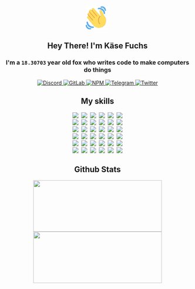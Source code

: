 <div><p align=center><img src=./resources/images/wave.gif width=64px height=64px></p><h2 align=center>Hey There! I'm Käse Fuchs</h2><h3 align=center>I'm a <code>18.30703</code> year old fox who writes code to make computers do things</h3><p align=center><a href=https://discord.com/users/507526681125322772><img alt=Discord src="https://img.shields.io/badge/Discord-5865F2?logo=discord&logoColor=white&style=flat-square#430fdc593ed8deda295b44566dfd82c8"> </a><a href=https://gitlab.com/kasefuchs><img alt=GitLab src="https://img.shields.io/badge/GitLab-330F63?logo=gitlab&logoColor=white&style=flat-square#430fdc593ed8deda295b44566dfd82c8"> </a><a href=https://npmjs.com/~kasefuchs><img alt=NPM src="https://img.shields.io/badge/NPM-CB3837?logo=npm&logoColor=white&style=flat-square#430fdc593ed8deda295b44566dfd82c8"> </a><a href=https://t.me/kasefuchs><img alt=Telegram src="https://img.shields.io/badge/Telegram-2CA5E0?logo=telegram&logoColor=white&style=flat-square#430fdc593ed8deda295b44566dfd82c8"> </a><a href=https://twitter.com/kasefuchs><img alt=Twitter src="https://img.shields.io/badge/Twitter-1DA1F2?logo=twitter&logoColor=white&style=flat-square#430fdc593ed8deda295b44566dfd82c8"></a></p><h2 align=center>My skills</h2><p align=center><a href=https://aws.amazon.com/ ><picture><source srcset="https://skillicons.dev/icons?i=aws&theme=dark#430fdc593ed8deda295b44566dfd82c8" media="(prefers-color-scheme: dark)"><source srcset="https://skillicons.dev/icons?i=aws&theme=light#430fdc593ed8deda295b44566dfd82c8" media="(prefers-color-scheme: light), (prefers-color-scheme: no-preference)"><img src="https://skillicons.dev/icons?i=aws&theme=light#430fdc593ed8deda295b44566dfd82c8"></picture></a>&nbsp;&nbsp;<a href=https://en.wikipedia.org/wiki/Bash_(Unix_shell)><picture><source srcset="https://skillicons.dev/icons?i=bash&theme=dark#430fdc593ed8deda295b44566dfd82c8" media="(prefers-color-scheme: dark)"><source srcset="https://skillicons.dev/icons?i=bash&theme=light#430fdc593ed8deda295b44566dfd82c8" media="(prefers-color-scheme: light), (prefers-color-scheme: no-preference)"><img src="https://skillicons.dev/icons?i=bash&theme=light#430fdc593ed8deda295b44566dfd82c8"></picture></a>&nbsp;&nbsp;<a href=https://discord.com/developers/docs><picture><source srcset="https://skillicons.dev/icons?i=bots&theme=dark#430fdc593ed8deda295b44566dfd82c8" media="(prefers-color-scheme: dark)"><source srcset="https://skillicons.dev/icons?i=bots&theme=light#430fdc593ed8deda295b44566dfd82c8" media="(prefers-color-scheme: light), (prefers-color-scheme: no-preference)"><img src="https://skillicons.dev/icons?i=bots&theme=light#430fdc593ed8deda295b44566dfd82c8"></picture></a>&nbsp;&nbsp;<a href=https://www.cloudflare.com/ ><picture><source srcset="https://skillicons.dev/icons?i=cloudflare&theme=dark#430fdc593ed8deda295b44566dfd82c8" media="(prefers-color-scheme: dark)"><source srcset="https://skillicons.dev/icons?i=cloudflare&theme=light#430fdc593ed8deda295b44566dfd82c8" media="(prefers-color-scheme: light), (prefers-color-scheme: no-preference)"><img src="https://skillicons.dev/icons?i=cloudflare&theme=light#430fdc593ed8deda295b44566dfd82c8"></picture></a>&nbsp;&nbsp;<a href=https://en.wikipedia.org/wiki/CSS><picture><source srcset="https://skillicons.dev/icons?i=css&theme=dark#430fdc593ed8deda295b44566dfd82c8" media="(prefers-color-scheme: dark)"><source srcset="https://skillicons.dev/icons?i=css&theme=light#430fdc593ed8deda295b44566dfd82c8" media="(prefers-color-scheme: light), (prefers-color-scheme: no-preference)"><img src="https://skillicons.dev/icons?i=css&theme=light#430fdc593ed8deda295b44566dfd82c8"></picture></a>&nbsp;&nbsp;<a href=https://www.docker.com/ ><picture><source srcset="https://skillicons.dev/icons?i=docker&theme=dark#430fdc593ed8deda295b44566dfd82c8" media="(prefers-color-scheme: dark)"><source srcset="https://skillicons.dev/icons?i=docker&theme=light#430fdc593ed8deda295b44566dfd82c8" media="(prefers-color-scheme: light), (prefers-color-scheme: no-preference)"><img src="https://skillicons.dev/icons?i=docker&theme=light#430fdc593ed8deda295b44566dfd82c8"></picture></a><br><a href=https://www.electronjs.org/ ><picture><source srcset="https://skillicons.dev/icons?i=electron&theme=dark#430fdc593ed8deda295b44566dfd82c8" media="(prefers-color-scheme: dark)"><source srcset="https://skillicons.dev/icons?i=electron&theme=light#430fdc593ed8deda295b44566dfd82c8" media="(prefers-color-scheme: light), (prefers-color-scheme: no-preference)"><img src="https://skillicons.dev/icons?i=electron&theme=light#430fdc593ed8deda295b44566dfd82c8"></picture></a>&nbsp;&nbsp;<a href=https://expressjs.com/ ><picture><source srcset="https://skillicons.dev/icons?i=express&theme=dark#430fdc593ed8deda295b44566dfd82c8" media="(prefers-color-scheme: dark)"><source srcset="https://skillicons.dev/icons?i=express&theme=light#430fdc593ed8deda295b44566dfd82c8" media="(prefers-color-scheme: light), (prefers-color-scheme: no-preference)"><img src="https://skillicons.dev/icons?i=express&theme=light#430fdc593ed8deda295b44566dfd82c8"></picture></a>&nbsp;&nbsp;<a href=https://www.figma.com/ ><picture><source srcset="https://skillicons.dev/icons?i=figma&theme=dark#430fdc593ed8deda295b44566dfd82c8" media="(prefers-color-scheme: dark)"><source srcset="https://skillicons.dev/icons?i=figma&theme=light#430fdc593ed8deda295b44566dfd82c8" media="(prefers-color-scheme: light), (prefers-color-scheme: no-preference)"><img src="https://skillicons.dev/icons?i=figma&theme=light#430fdc593ed8deda295b44566dfd82c8"></picture></a>&nbsp;&nbsp;<a href=https://firebase.google.com/ ><picture><source srcset="https://skillicons.dev/icons?i=firebase&theme=dark#430fdc593ed8deda295b44566dfd82c8" media="(prefers-color-scheme: dark)"><source srcset="https://skillicons.dev/icons?i=firebase&theme=light#430fdc593ed8deda295b44566dfd82c8" media="(prefers-color-scheme: light), (prefers-color-scheme: no-preference)"><img src="https://skillicons.dev/icons?i=firebase&theme=light#430fdc593ed8deda295b44566dfd82c8"></picture></a>&nbsp;&nbsp;<a href=https://flask.palletsprojects.com/ ><picture><source srcset="https://skillicons.dev/icons?i=flask&theme=dark#430fdc593ed8deda295b44566dfd82c8" media="(prefers-color-scheme: dark)"><source srcset="https://skillicons.dev/icons?i=flask&theme=light#430fdc593ed8deda295b44566dfd82c8" media="(prefers-color-scheme: light), (prefers-color-scheme: no-preference)"><img src="https://skillicons.dev/icons?i=flask&theme=light#430fdc593ed8deda295b44566dfd82c8"></picture></a>&nbsp;&nbsp;<a href=https://cloud.google.com/ ><picture><source srcset="https://skillicons.dev/icons?i=gcp&theme=dark#430fdc593ed8deda295b44566dfd82c8" media="(prefers-color-scheme: dark)"><source srcset="https://skillicons.dev/icons?i=gcp&theme=light#430fdc593ed8deda295b44566dfd82c8" media="(prefers-color-scheme: light), (prefers-color-scheme: no-preference)"><img src="https://skillicons.dev/icons?i=gcp&theme=light#430fdc593ed8deda295b44566dfd82c8"></picture></a><br><a href=https://git-scm.com/ ><picture><source srcset="https://skillicons.dev/icons?i=git&theme=dark#430fdc593ed8deda295b44566dfd82c8" media="(prefers-color-scheme: dark)"><source srcset="https://skillicons.dev/icons?i=git&theme=light#430fdc593ed8deda295b44566dfd82c8" media="(prefers-color-scheme: light), (prefers-color-scheme: no-preference)"><img src="https://skillicons.dev/icons?i=git&theme=light#430fdc593ed8deda295b44566dfd82c8"></picture></a>&nbsp;&nbsp;<a href=https://github.com/ ><picture><source srcset="https://skillicons.dev/icons?i=github&theme=dark#430fdc593ed8deda295b44566dfd82c8" media="(prefers-color-scheme: dark)"><source srcset="https://skillicons.dev/icons?i=github&theme=light#430fdc593ed8deda295b44566dfd82c8" media="(prefers-color-scheme: light), (prefers-color-scheme: no-preference)"><img src="https://skillicons.dev/icons?i=github&theme=light#430fdc593ed8deda295b44566dfd82c8"></picture></a>&nbsp;&nbsp;<a href=https://gitlab.com/ ><picture><source srcset="https://skillicons.dev/icons?i=gitlab&theme=dark#430fdc593ed8deda295b44566dfd82c8" media="(prefers-color-scheme: dark)"><source srcset="https://skillicons.dev/icons?i=gitlab&theme=light#430fdc593ed8deda295b44566dfd82c8" media="(prefers-color-scheme: light), (prefers-color-scheme: no-preference)"><img src="https://skillicons.dev/icons?i=gitlab&theme=light#430fdc593ed8deda295b44566dfd82c8"></picture></a>&nbsp;&nbsp;<a href=https://www.heroku.com/ ><picture><source srcset="https://skillicons.dev/icons?i=heroku&theme=dark#430fdc593ed8deda295b44566dfd82c8" media="(prefers-color-scheme: dark)"><source srcset="https://skillicons.dev/icons?i=heroku&theme=light#430fdc593ed8deda295b44566dfd82c8" media="(prefers-color-scheme: light), (prefers-color-scheme: no-preference)"><img src="https://skillicons.dev/icons?i=heroku&theme=light#430fdc593ed8deda295b44566dfd82c8"></picture></a>&nbsp;&nbsp;<a href=https://en.wikipedia.org/wiki/HTML><picture><source srcset="https://skillicons.dev/icons?i=html&theme=dark#430fdc593ed8deda295b44566dfd82c8" media="(prefers-color-scheme: dark)"><source srcset="https://skillicons.dev/icons?i=html&theme=light#430fdc593ed8deda295b44566dfd82c8" media="(prefers-color-scheme: light), (prefers-color-scheme: no-preference)"><img src="https://skillicons.dev/icons?i=html&theme=light#430fdc593ed8deda295b44566dfd82c8"></picture></a>&nbsp;&nbsp;<a href=https://en.wikipedia.org/wiki/JavaScript><picture><source srcset="https://skillicons.dev/icons?i=js&theme=dark#430fdc593ed8deda295b44566dfd82c8" media="(prefers-color-scheme: dark)"><source srcset="https://skillicons.dev/icons?i=js&theme=light#430fdc593ed8deda295b44566dfd82c8" media="(prefers-color-scheme: light), (prefers-color-scheme: no-preference)"><img src="https://skillicons.dev/icons?i=js&theme=light#430fdc593ed8deda295b44566dfd82c8"></picture></a><br><a href=https://en.wikipedia.org/wiki/Linux><picture><source srcset="https://skillicons.dev/icons?i=linux&theme=dark#430fdc593ed8deda295b44566dfd82c8" media="(prefers-color-scheme: dark)"><source srcset="https://skillicons.dev/icons?i=linux&theme=light#430fdc593ed8deda295b44566dfd82c8" media="(prefers-color-scheme: light), (prefers-color-scheme: no-preference)"><img src="https://skillicons.dev/icons?i=linux&theme=light#430fdc593ed8deda295b44566dfd82c8"></picture></a>&nbsp;&nbsp;<a href=https://mui.com/ ><picture><source srcset="https://skillicons.dev/icons?i=materialui&theme=dark#430fdc593ed8deda295b44566dfd82c8" media="(prefers-color-scheme: dark)"><source srcset="https://skillicons.dev/icons?i=materialui&theme=light#430fdc593ed8deda295b44566dfd82c8" media="(prefers-color-scheme: light), (prefers-color-scheme: no-preference)"><img src="https://skillicons.dev/icons?i=materialui&theme=light#430fdc593ed8deda295b44566dfd82c8"></picture></a>&nbsp;&nbsp;<a href=https://en.wikipedia.org/wiki/Markdown><picture><source srcset="https://skillicons.dev/icons?i=md&theme=dark#430fdc593ed8deda295b44566dfd82c8" media="(prefers-color-scheme: dark)"><source srcset="https://skillicons.dev/icons?i=md&theme=light#430fdc593ed8deda295b44566dfd82c8" media="(prefers-color-scheme: light), (prefers-color-scheme: no-preference)"><img src="https://skillicons.dev/icons?i=md&theme=light#430fdc593ed8deda295b44566dfd82c8"></picture></a>&nbsp;&nbsp;<a href=https://www.mongodb.com/ ><picture><source srcset="https://skillicons.dev/icons?i=mongodb&theme=dark#430fdc593ed8deda295b44566dfd82c8" media="(prefers-color-scheme: dark)"><source srcset="https://skillicons.dev/icons?i=mongodb&theme=light#430fdc593ed8deda295b44566dfd82c8" media="(prefers-color-scheme: light), (prefers-color-scheme: no-preference)"><img src="https://skillicons.dev/icons?i=mongodb&theme=light#430fdc593ed8deda295b44566dfd82c8"></picture></a>&nbsp;&nbsp;<a href=https://www.mysql.com/ ><picture><source srcset="https://skillicons.dev/icons?i=mysql&theme=dark#430fdc593ed8deda295b44566dfd82c8" media="(prefers-color-scheme: dark)"><source srcset="https://skillicons.dev/icons?i=mysql&theme=light#430fdc593ed8deda295b44566dfd82c8" media="(prefers-color-scheme: light), (prefers-color-scheme: no-preference)"><img src="https://skillicons.dev/icons?i=mysql&theme=light#430fdc593ed8deda295b44566dfd82c8"></picture></a>&nbsp;&nbsp;<a href=https://nextjs.org/ ><picture><source srcset="https://skillicons.dev/icons?i=nextjs&theme=dark#430fdc593ed8deda295b44566dfd82c8" media="(prefers-color-scheme: dark)"><source srcset="https://skillicons.dev/icons?i=nextjs&theme=light#430fdc593ed8deda295b44566dfd82c8" media="(prefers-color-scheme: light), (prefers-color-scheme: no-preference)"><img src="https://skillicons.dev/icons?i=nextjs&theme=light#430fdc593ed8deda295b44566dfd82c8"></picture></a><br><a href=https://nodejs.org/en/ ><picture><source srcset="https://skillicons.dev/icons?i=nodejs&theme=dark#430fdc593ed8deda295b44566dfd82c8" media="(prefers-color-scheme: dark)"><source srcset="https://skillicons.dev/icons?i=nodejs&theme=light#430fdc593ed8deda295b44566dfd82c8" media="(prefers-color-scheme: light), (prefers-color-scheme: no-preference)"><img src="https://skillicons.dev/icons?i=nodejs&theme=light#430fdc593ed8deda295b44566dfd82c8"></picture></a>&nbsp;&nbsp;<a href=https://www.postgresql.org/ ><picture><source srcset="https://skillicons.dev/icons?i=postgres&theme=dark#430fdc593ed8deda295b44566dfd82c8" media="(prefers-color-scheme: dark)"><source srcset="https://skillicons.dev/icons?i=postgres&theme=light#430fdc593ed8deda295b44566dfd82c8" media="(prefers-color-scheme: light), (prefers-color-scheme: no-preference)"><img src="https://skillicons.dev/icons?i=postgres&theme=light#430fdc593ed8deda295b44566dfd82c8"></picture></a>&nbsp;&nbsp;<a href=https://learn.microsoft.com/en-us/powershell/ ><picture><source srcset="https://skillicons.dev/icons?i=powershell&theme=dark#430fdc593ed8deda295b44566dfd82c8" media="(prefers-color-scheme: dark)"><source srcset="https://skillicons.dev/icons?i=powershell&theme=light#430fdc593ed8deda295b44566dfd82c8" media="(prefers-color-scheme: light), (prefers-color-scheme: no-preference)"><img src="https://skillicons.dev/icons?i=powershell&theme=light#430fdc593ed8deda295b44566dfd82c8"></picture></a>&nbsp;&nbsp;<a href=https://www.python.org/ ><picture><source srcset="https://skillicons.dev/icons?i=py&theme=dark#430fdc593ed8deda295b44566dfd82c8" media="(prefers-color-scheme: dark)"><source srcset="https://skillicons.dev/icons?i=py&theme=light#430fdc593ed8deda295b44566dfd82c8" media="(prefers-color-scheme: light), (prefers-color-scheme: no-preference)"><img src="https://skillicons.dev/icons?i=py&theme=light#430fdc593ed8deda295b44566dfd82c8"></picture></a>&nbsp;&nbsp;<a href=https://www.raspberrypi.org/ ><picture><source srcset="https://skillicons.dev/icons?i=raspberrypi&theme=dark#430fdc593ed8deda295b44566dfd82c8" media="(prefers-color-scheme: dark)"><source srcset="https://skillicons.dev/icons?i=raspberrypi&theme=light#430fdc593ed8deda295b44566dfd82c8" media="(prefers-color-scheme: light), (prefers-color-scheme: no-preference)"><img src="https://skillicons.dev/icons?i=raspberrypi&theme=light#430fdc593ed8deda295b44566dfd82c8"></picture></a>&nbsp;&nbsp;<a href=https://reactjs.org/ ><picture><source srcset="https://skillicons.dev/icons?i=react&theme=dark#430fdc593ed8deda295b44566dfd82c8" media="(prefers-color-scheme: dark)"><source srcset="https://skillicons.dev/icons?i=react&theme=light#430fdc593ed8deda295b44566dfd82c8" media="(prefers-color-scheme: light), (prefers-color-scheme: no-preference)"><img src="https://skillicons.dev/icons?i=react&theme=light#430fdc593ed8deda295b44566dfd82c8"></picture></a><br><a href=https://redux.js.org/ ><picture><source srcset="https://skillicons.dev/icons?i=redux&theme=dark#430fdc593ed8deda295b44566dfd82c8" media="(prefers-color-scheme: dark)"><source srcset="https://skillicons.dev/icons?i=redux&theme=light#430fdc593ed8deda295b44566dfd82c8" media="(prefers-color-scheme: light), (prefers-color-scheme: no-preference)"><img src="https://skillicons.dev/icons?i=redux&theme=light#430fdc593ed8deda295b44566dfd82c8"></picture></a>&nbsp;&nbsp;<a href=https://en.wikipedia.org/wiki/Regular_expression><picture><source srcset="https://skillicons.dev/icons?i=regex&theme=dark#430fdc593ed8deda295b44566dfd82c8" media="(prefers-color-scheme: dark)"><source srcset="https://skillicons.dev/icons?i=regex&theme=light#430fdc593ed8deda295b44566dfd82c8" media="(prefers-color-scheme: light), (prefers-color-scheme: no-preference)"><img src="https://skillicons.dev/icons?i=regex&theme=light#430fdc593ed8deda295b44566dfd82c8"></picture></a>&nbsp;&nbsp;<a href=https://en.wikipedia.org/wiki/Sass_(stylesheet_language)><picture><source srcset="https://skillicons.dev/icons?i=sass&theme=dark#430fdc593ed8deda295b44566dfd82c8" media="(prefers-color-scheme: dark)"><source srcset="https://skillicons.dev/icons?i=sass&theme=light#430fdc593ed8deda295b44566dfd82c8" media="(prefers-color-scheme: light), (prefers-color-scheme: no-preference)"><img src="https://skillicons.dev/icons?i=sass&theme=light#430fdc593ed8deda295b44566dfd82c8"></picture></a>&nbsp;&nbsp;<a href=https://www.typescriptlang.org/ ><picture><source srcset="https://skillicons.dev/icons?i=ts&theme=dark#430fdc593ed8deda295b44566dfd82c8" media="(prefers-color-scheme: dark)"><source srcset="https://skillicons.dev/icons?i=ts&theme=light#430fdc593ed8deda295b44566dfd82c8" media="(prefers-color-scheme: light), (prefers-color-scheme: no-preference)"><img src="https://skillicons.dev/icons?i=ts&theme=light#430fdc593ed8deda295b44566dfd82c8"></picture></a>&nbsp;&nbsp;<a href=https://unity.com/ ><picture><source srcset="https://skillicons.dev/icons?i=unity&theme=dark#430fdc593ed8deda295b44566dfd82c8" media="(prefers-color-scheme: dark)"><source srcset="https://skillicons.dev/icons?i=unity&theme=light#430fdc593ed8deda295b44566dfd82c8" media="(prefers-color-scheme: light), (prefers-color-scheme: no-preference)"><img src="https://skillicons.dev/icons?i=unity&theme=light#430fdc593ed8deda295b44566dfd82c8"></picture></a>&nbsp;&nbsp;<a href=https://workers.cloudflare.com/ ><picture><source srcset="https://skillicons.dev/icons?i=workers&theme=dark#430fdc593ed8deda295b44566dfd82c8" media="(prefers-color-scheme: dark)"><source srcset="https://skillicons.dev/icons?i=workers&theme=light#430fdc593ed8deda295b44566dfd82c8" media="(prefers-color-scheme: light), (prefers-color-scheme: no-preference)"><img src="https://skillicons.dev/icons?i=workers&theme=light#430fdc593ed8deda295b44566dfd82c8"></picture></a><br></p><h2 align=center>Github Stats</h2><p align=center><picture><source srcset="https://github-readme-stats-kasefuchs.vercel.app/api/?count_private=true&hide_border=true&hide_rank=true&line_height=20&hide_title=true&username=Kasefuchs&theme=dark#430fdc593ed8deda295b44566dfd82c8" media="(prefers-color-scheme: dark)"><source srcset="https://github-readme-stats-kasefuchs.vercel.app/api/?count_private=true&hide_border=true&hide_rank=true&line_height=20&hide_title=true&username=Kasefuchs&theme=light#430fdc593ed8deda295b44566dfd82c8" media="(prefers-color-scheme: light), (prefers-color-scheme: no-preference)"><img align=middle width=350 height=140 src="https://github-readme-stats-kasefuchs.vercel.app/api/?count_private=true&hide_border=true&hide_rank=true&line_height=20&hide_title=true&username=Kasefuchs&theme=light#430fdc593ed8deda295b44566dfd82c8"></picture><picture><source srcset="https://github-readme-stats-kasefuchs.vercel.app/api/top-langs/?count_private=true&hide_border=true&layout=compact&username=Kasefuchs&theme=dark#430fdc593ed8deda295b44566dfd82c8" media="(prefers-color-scheme: dark)"><source srcset="https://github-readme-stats-kasefuchs.vercel.app/api/top-langs/?count_private=true&hide_border=true&layout=compact&username=Kasefuchs&theme=light#430fdc593ed8deda295b44566dfd82c8" media="(prefers-color-scheme: light), (prefers-color-scheme: no-preference)"><img align=middle width=350 height=140 src="https://github-readme-stats-kasefuchs.vercel.app/api/top-langs/?count_private=true&hide_border=true&layout=compact&username=Kasefuchs&theme=light#430fdc593ed8deda295b44566dfd82c8"></picture></p><img src="https://hit.yhype.me/github/profile?user_id=64592097#430fdc593ed8deda295b44566dfd82c8" alt=""></div>